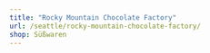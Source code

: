 ```yaml
---
title: "Rocky Mountain Chocolate Factory"
url: /seattle/rocky-mountain-chocolate-factory/
shop: Süßwaren
---
```

